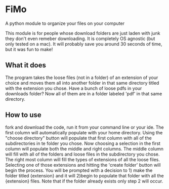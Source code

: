 # FiMo
A python module to organize your files on your computer 


This module is for people whose download folders are just laden with junk they don't even remeber downloading. It is completely OS agnostic (but only tested on a mac). It will probably save you around 30 seconds of time, but it was fun to make!

## What it does ## 
The program takes the loose files (not in a folder) of an extension of your choice and moves them all into another folder in that same directory titled with the extension you chose. Have a bunch of loose pdfs in your downloads folder? Now all of them are in a folder labeled 'pdf' in that same directory. 

## How to use ###
fork and download the code, run it from your command line or your ide. The first column will automatically populate with your home directory. Using the "choose directory" button will populate that first column with all of the subdirectories in te folder you chose. Now choosing a selection in the first column will populate both the middle and right columns. The middle column will fill with all of the folders and loose files in the subdirectory you chose. The right most column will fill the types of extensions of all the loose files. Selecting one of those extensions and hitting the 'create folder' button will begin the process. You will be prompted with a decision to 1) make the folder titled {extension} and it will 2)begin to populate that folder with all the {extension} files. Note that if the folder already exists only step 2 will occur.


